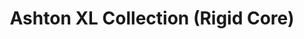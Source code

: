 ﻿---
layout: collection
title: "Ashton XL Collection (Rigid Core)"
collection: "Ashton XL"
subtype: "rigid-core"
---

